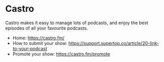 # Castro
Castro makes it easy to manage lots of podcasts, and enjoy the best episodes of all your favourite podcasts.

* Home: https://castro.fm/
* How to submit your show: https://support.supertop.co/article/20-link-to-your-podcast
* Promote your show: https://castro.fm/promote
